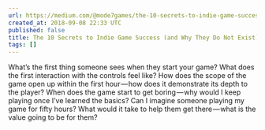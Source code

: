 ```yaml
---
url: https://medium.com/@mode7games/the-10-secrets-to-indie-game-success-and-why-they-do-not-exist-8d5acdff703d
created_at: 2018-09-08 22:33 UTC
published: false
title: The 10 Secrets to Indie Game Success (and Why They Do Not Exist)
tags: []
---
```


What’s the first thing someone sees when they start your game?
What does the first interaction with the controls feel like?
How does the scope of the game open up within the first hour — how does it demonstrate its depth to the player?
When does the game start to get boring — why would I keep playing once I’ve learned the basics?
Can I imagine someone playing my game for fifty hours? What would it take to help them get there — what is the value going to be for them?
